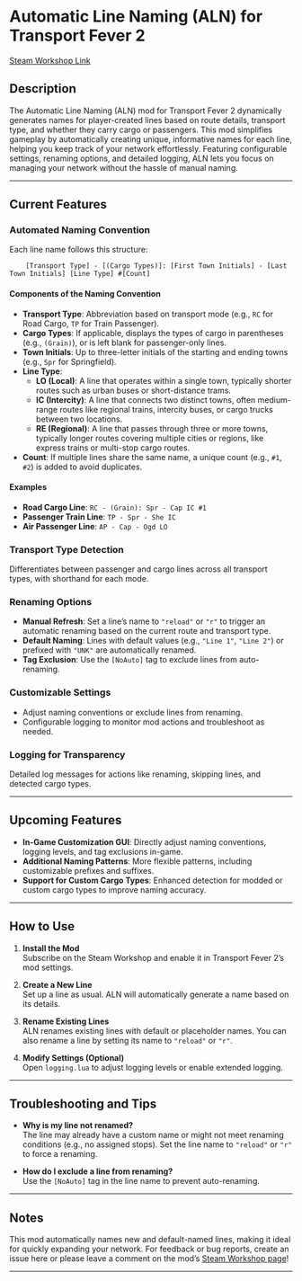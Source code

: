 # Automatic Line Naming (ALN) for Transport Fever 2

[Steam Workshop Link](https://steamcommunity.com/sharedfiles/filedetails/?id=3360333659)

## Description

The Automatic Line Naming (ALN) mod for Transport Fever 2 dynamically generates names for player-created lines based on route details, transport type, and whether they carry cargo or passengers. This mod simplifies gameplay by automatically creating unique, informative names for each line, helping you keep track of your network effortlessly. Featuring configurable settings, renaming options, and detailed logging, ALN lets you focus on managing your network without the hassle of manual naming.

---

## Current Features

### Automated Naming Convention

Each line name follows this structure:

```
    [Transport Type] - [(Cargo Types)]: [First Town Initials] - [Last Town Initials] [Line Type] #[Count]
```

#### Components of the Naming Convention

- **Transport Type**: Abbreviation based on transport mode (e.g., `RC` for Road Cargo, `TP` for Train Passenger).
- **Cargo Types**: If applicable, displays the types of cargo in parentheses (e.g., `(Grain)`), or is left blank for passenger-only lines.
- **Town Initials**: Up to three-letter initials of the starting and ending towns (e.g., `Spr` for Springfield).
- **Line Type**:
  - **LO (Local)**: A line that operates within a single town, typically shorter routes such as urban buses or short-distance trams.
  - **IC (Intercity)**: A line that connects two distinct towns, often medium-range routes like regional trains, intercity buses, or cargo trucks between two locations.
  - **RE (Regional)**: A line that passes through three or more towns, typically longer routes covering multiple cities or regions, like express trains or multi-stop cargo routes.
- **Count**: If multiple lines share the same name, a unique count (e.g., `#1`, `#2`) is added to avoid duplicates.

#### Examples

- **Road Cargo Line**: `RC - (Grain): Spr - Cap IC #1`
- **Passenger Train Line**: `TP - Spr - She IC`
- **Air Passenger Line**: `AP - Cap - Ogd LO`

### Transport Type Detection

Differentiates between passenger and cargo lines across all transport types, with shorthand for each mode.

### Renaming Options

- **Manual Refresh**: Set a line’s name to `"reload"` or `"r"` to trigger an automatic renaming based on the current route and transport type.
- **Default Naming**: Lines with default values (e.g., `"Line 1"`, `"Line 2"`) or prefixed with `"UNK"` are automatically renamed.
- **Tag Exclusion**: Use the `[NoAuto]` tag to exclude lines from auto-renaming.

### Customizable Settings

- Adjust naming conventions or exclude lines from renaming.
- Configurable logging to monitor mod actions and troubleshoot as needed.

### Logging for Transparency

Detailed log messages for actions like renaming, skipping lines, and detected cargo types.

---

## Upcoming Features

- **In-Game Customization GUI**: Directly adjust naming conventions, logging levels, and tag exclusions in-game.
- **Additional Naming Patterns**: More flexible patterns, including customizable prefixes and suffixes.
- **Support for Custom Cargo Types**: Enhanced detection for modded or custom cargo types to improve naming accuracy.

---

## How to Use

1. **Install the Mod**  
   Subscribe on the Steam Workshop and enable it in Transport Fever 2’s mod settings.

2. **Create a New Line**  
   Set up a line as usual. ALN will automatically generate a name based on its details.

3. **Rename Existing Lines**  
   ALN renames existing lines with default or placeholder names. You can also rename a line by setting its name to `"reload"` or `"r"`.

4. **Modify Settings (Optional)**  
   Open `logging.lua` to adjust logging levels or enable extended logging.

---

## Troubleshooting and Tips

- **Why is my line not renamed?**  
  The line may already have a custom name or might not meet renaming conditions (e.g., no assigned stops). Set the line name to `"reload"` or `"r"` to force a renaming.

- **How do I exclude a line from renaming?**  
  Use the `[NoAuto]` tag in the line name to prevent auto-renaming.

---

## Notes

This mod automatically names new and default-named lines, making it ideal for quickly expanding your network. For feedback or bug reports, create an issue here or please leave a comment on the mod’s [Steam Workshop page](https://steamcommunity.com/sharedfiles/filedetails/?id=3360333659)!

---
